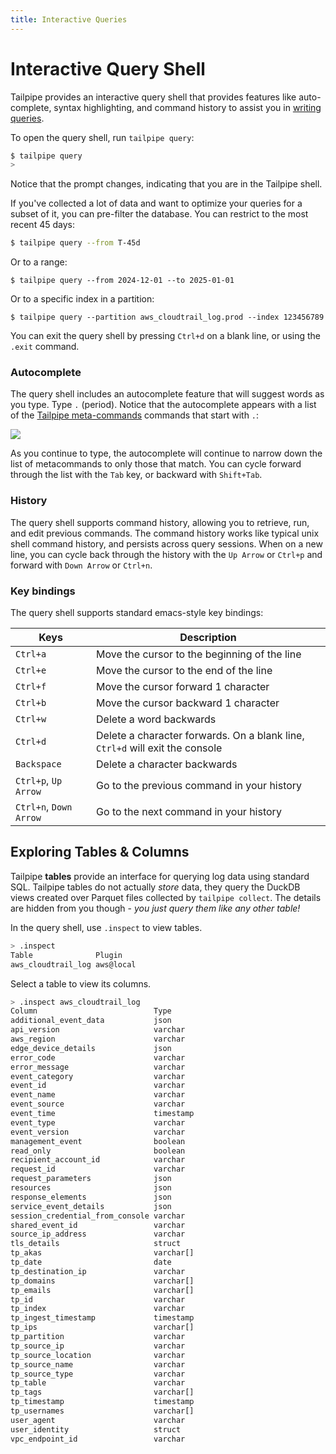 ```yaml
---
title: Interactive Queries
---
```


# Interactive Query Shell
Tailpipe provides an interactive query shell that provides features like auto-complete, syntax highlighting, and command history to assist you in [writing queries](/docs/sql).

To open the query shell, run `tailpipe query`:

```bash
$ tailpipe query
>
```

Notice that the prompt changes, indicating that you are in the Tailpipe shell.

If you've collected a lot of data and want to optimize your queries for a subset of it, you can pre-filter the database. You can restrict to the most recent 45 days:

```bash
$ tailpipe query --from T-45d
```

Or to a range:

```
$ tailpipe query --from 2024-12-01 --to 2025-01-01
```

Or to a specific index in a partition:

```
$ tailpipe query --partition aws_cloudtrail_log.prod --index 123456789
```

You can exit the query shell by pressing `Ctrl+d` on a blank line, or using the `.exit` command.


### Autocomplete
The query shell includes an autocomplete feature that will suggest words as you type.  Type `.` (period). Notice that the autocomplete appears with a list of the [Tailpipe meta-commands](/docs/reference/dot-commands/overview) commands that start with `.`:

![](/shell/metacommands.png)

As you continue to type, the autocomplete will continue to narrow down the list of metacommands to only those that match. You can cycle forward through the list with the `Tab` key, or backward with `Shift+Tab`. 


### History
The query shell supports command history, allowing you to retrieve, run, and edit previous commands.  The command history works like typical unix shell command history, and persists across query sessions.  When on a new line, you can cycle back through the history with the `Up Arrow` or `Ctrl+p` and forward with `Down Arrow` or `Ctrl+n`.


### Key bindings
The query shell supports standard emacs-style key bindings:

| Keys | Description
|-|-
| `Ctrl+a` |	Move the cursor to the beginning of the line
| `Ctrl+e` |	Move the cursor to the end of the line
| `Ctrl+f` |	Move the cursor forward 1 character
| `Ctrl+b` |	Move the cursor backward 1 character
| `Ctrl+w` |	Delete a word backwards
| `Ctrl+d` |	Delete a character forwards.  On a blank line, `Ctrl+d` will exit the console
| `Backspace` | Delete a character backwards
| `Ctrl+p`, `Up Arrow` |	Go to the previous command in your history
| `Ctrl+n`, `Down Arrow` |	Go to the next command in your history


## Exploring Tables & Columns

Tailpipe **tables** provide an interface for querying log data using standard SQL.  Tailpipe tables do not actually *store* data, they query the DuckDB views created over Parquet files collected by `tailpipe collect`. The details are hidden from you though - *you just query them like any other table!*

In the query shell, use `.inspect` to view tables. 

```bash
> .inspect
Table              Plugin    
aws_cloudtrail_log aws@local 
```

Select a table to view its columns.

```bash
> .inspect aws_cloudtrail_log
Column                          Type      
additional_event_data           json      
api_version                     varchar   
aws_region                      varchar   
edge_device_details             json      
error_code                      varchar   
error_message                   varchar   
event_category                  varchar   
event_id                        varchar   
event_name                      varchar   
event_source                    varchar   
event_time                      timestamp 
event_type                      varchar   
event_version                   varchar   
management_event                boolean   
read_only                       boolean   
recipient_account_id            varchar   
request_id                      varchar   
request_parameters              json      
resources                       json      
response_elements               json      
service_event_details           json      
session_credential_from_console varchar   
shared_event_id                 varchar   
source_ip_address               varchar   
tls_details                     struct    
tp_akas                         varchar[] 
tp_date                         date      
tp_destination_ip               varchar   
tp_domains                      varchar[] 
tp_emails                       varchar[] 
tp_id                           varchar   
tp_index                        varchar   
tp_ingest_timestamp             timestamp 
tp_ips                          varchar[] 
tp_partition                    varchar   
tp_source_ip                    varchar   
tp_source_location              varchar   
tp_source_name                  varchar   
tp_source_type                  varchar   
tp_table                        varchar   
tp_tags                         varchar[] 
tp_timestamp                    timestamp 
tp_usernames                    varchar[] 
user_agent                      varchar   
user_identity                   struct    
vpc_endpoint_id                 varchar  
```

